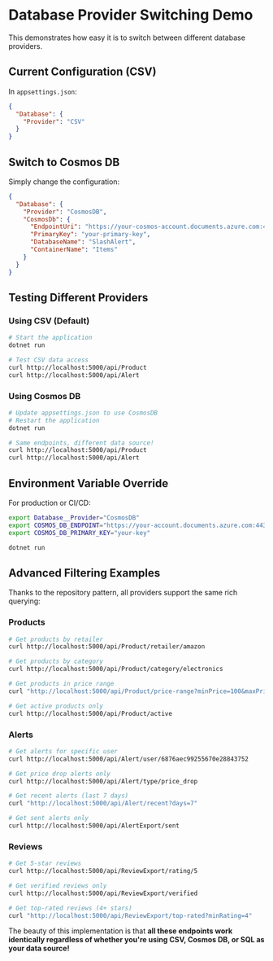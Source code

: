 # Database Provider Switching Demo

This demonstrates how easy it is to switch between different database providers.

## Current Configuration (CSV)

In `appsettings.json`:
```json
{
  "Database": {
    "Provider": "CSV"
  }
}
```

## Switch to Cosmos DB

Simply change the configuration:
```json
{
  "Database": {
    "Provider": "CosmosDB",
    "CosmosDb": {
      "EndpointUri": "https://your-cosmos-account.documents.azure.com:443/",
      "PrimaryKey": "your-primary-key",
      "DatabaseName": "SlashAlert",
      "ContainerName": "Items"
    }
  }
}
```

## Testing Different Providers

### Using CSV (Default)
```bash
# Start the application
dotnet run

# Test CSV data access
curl http://localhost:5000/api/Product
curl http://localhost:5000/api/Alert
```

### Using Cosmos DB
```bash
# Update appsettings.json to use CosmosDB
# Restart the application
dotnet run

# Same endpoints, different data source!
curl http://localhost:5000/api/Product
curl http://localhost:5000/api/Alert
```

## Environment Variable Override

For production or CI/CD:
```bash
export Database__Provider="CosmosDB"
export COSMOS_DB_ENDPOINT="https://your-account.documents.azure.com:443/"
export COSMOS_DB_PRIMARY_KEY="your-key"

dotnet run
```

## Advanced Filtering Examples

Thanks to the repository pattern, all providers support the same rich querying:

### Products
```bash
# Get products by retailer
curl http://localhost:5000/api/Product/retailer/amazon

# Get products by category
curl http://localhost:5000/api/Product/category/electronics

# Get products in price range
curl "http://localhost:5000/api/Product/price-range?minPrice=100&maxPrice=500"

# Get active products only
curl http://localhost:5000/api/Product/active
```

### Alerts
```bash
# Get alerts for specific user
curl http://localhost:5000/api/Alert/user/6876aec99255670e28843752

# Get price drop alerts only
curl http://localhost:5000/api/Alert/type/price_drop

# Get recent alerts (last 7 days)
curl "http://localhost:5000/api/Alert/recent?days=7"

# Get sent alerts only
curl http://localhost:5000/api/AlertExport/sent
```

### Reviews
```bash
# Get 5-star reviews
curl http://localhost:5000/api/ReviewExport/rating/5

# Get verified reviews only
curl http://localhost:5000/api/ReviewExport/verified

# Get top-rated reviews (4+ stars)
curl "http://localhost:5000/api/ReviewExport/top-rated?minRating=4"
```

The beauty of this implementation is that **all these endpoints work identically regardless of whether you're using CSV, Cosmos DB, or SQL as your data source!**